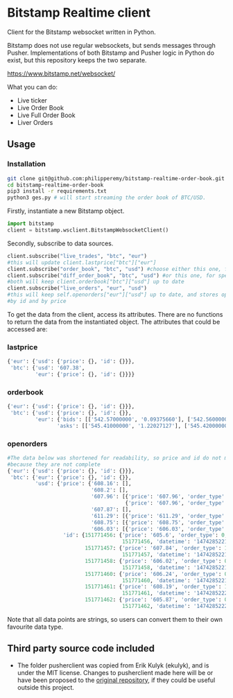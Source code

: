 # Bitstamp Realtime client
Client for the Bitstamp websocket written in Python.

Bitstamp does not use regular websockets, but sends messages through Pusher.
Implementations of both Bitstamp and Pusher logic in Python do exist, but this
repository keeps the two separate.

https://www.bitstamp.net/websocket/

What you can do:
- Live ticker
- Live Order Book
- Live Full Order Book
- Liver Orders

## Usage

### Installation

```bash
git clone git@github.com:philipperemy/bitstamp-realtime-order-book.git
cd bitstamp-realtime-order-book
pip3 install -r requirements.txt
python3 ges.py # will start streaming the order book of BTC/USD.
```

Firstly, instantiate a new Bitstamp object.
```python
import bitstamp
client = bitstamp.wsclient.BitstampWebsocketClient()
```

Secondly, subscribe to data sources.
```python
client.subscribe("live_trades", "btc", "eur")
#this will update client.lastprice["btc"]["eur"]
client.subscribe("order_book", "btc", "usd") #choose either this one, for accuracy
client.subscribe("diff_order_book", "btc", "usd") #or this one, for speed
#both will keep client.orderbook["btc"]["usd"] up to date
client.subscribe("live_orders", "eur", "usd")
#this will keep self.openorders["eur"]["usd"] up to date, and stores open orders
#by id and by price
```

To get the data from the client, access its attributes. There are no functions to
return the data from the instantiated object. The attributes that could be accessed
are:
### lastprice
```python
{'eur': {'usd': {'price': {}, 'id': {}}},
 'btc': {'usd': '607.38',
         'eur': {'price': {}, 'id': {}}}}
```
### orderbook
```python
{'eur': {'usd': {'price': {}, 'id': {}}},
 'btc': {'usd': {'price': {}, 'id': {}},
         'eur': {'bids': [['542.57000000', '0.09375660'], ['542.56000000', '0.64376270'], ['542.55000000', '1.04019586'], ['542.43000000', '0.01429072'], ['542.40000000', '9.90000000'], ['542.00000000', '0.59001845'], ['541.92000000', '0.54879067'], ['541.85000000', '0.54010071'], ['541.31000000', '20.00000000'], ['541.28000000', '1.51017572'], ['541.26000000', '0.01432070'], ['541.06000000', '0.27646712'], ['540.99000000', '0.05999999'], ['540.68000000', '0.01433069'], ['540.54000000', '3.01230000'], ['540.09000000', '0.01435068'], ['540.00000000', '1.89310414'], ['539.96000000', '3.05143258'], ['539.91000000', '0.20000000'], ['539.84000000', '0.33000000']],
                'asks': [['545.41000000', '1.22027127'], ['545.42000000', '7.45199753'], ['545.50000000', '5.00000000'], ['545.96000000', '1.77000000'], ['545.97000000', '2.13058700'], ['545.98000000', '0.40000000'], ['545.99000000', '11.68681858'], ['546.05000000', '0.00940000'], ['546.10000000', '2.00000000'], ['546.63000000', '0.01427073'], ['546.67000000', '20.00000000'], ['546.70000000', '1.75590000'], ['547.04000000', '0.12500000'], ['547.21000000', '0.01426074'], ['547.44000000', '0.55088459'], ['547.45000000', '1.96054000'], ['547.80000000', '0.01424075'], ['548.00000000', '0.02000000'], ['548.08000000', '3.13810000'], ['548.15000000', '0.11107291']]}}}
```
### openorders
```python
#The data below was shortened for readability, so price and id do not match,
#because they are not complete
{'eur': {'usd': {'price': {}, 'id': {}}},
 'btc': {'eur': {'price': {}, 'id': {}},
         'usd': {'price': {'608.16': [],
                           '608.2': [],
                           '607.96': [{'price': '607.96', 'order_type': 1, 'id': 151771464, 'datetime': '1474285223', 'amount': 0.54},
                                      {'price': '607.96', 'order_type': 1, 'id': 151771465, 'datetime': '1474285224', 'amount': 0.84}],
                           '607.87': [],
                           '611.29': [{'price': '611.29', 'order_type': 1, 'id': 151771472, 'datetime': '1474285225', 'amount': 46.94}],
                           '608.75': [{'price': '608.75', 'order_type': 1, 'id': 151771467, 'datetime': '1474285223', 'amount': 22.23}],
                           '606.03': [{'price': '606.03', 'order_type': 0, 'id': 151771454, 'datetime': '1474285221', 'amount': 2.49}]},
                  'id': {151771456: {'price': '605.6', 'order_type': 0, 'id':
                                     151771456, 'datetime': '1474285221', 'amount': 2.01},
                         151771457: {'price': '607.84', 'order_type': 1, 'id':
                                     151771457, 'datetime': '1474285221', 'amount': 0.90248695},
                         151771458: {'price': '606.02', 'order_type': 0, 'id':
                                     151771458, 'datetime': '1474285221', 'amount': 0.99},
                         151771460: {'price': '606.24', 'order_type': 0, 'id':
                                     151771460, 'datetime': '1474285221', 'amount': 0.2764},
                         151771461: {'price': '608.19', 'order_type': 1, 'id':
                                     151771461, 'datetime': '1474285222', 'amount': 19.43},
                         151771462: {'price': '605.87', 'order_type': 0, 'id':
                                     151771462, 'datetime': '1474285222', 'amount': 2.09}}}}}
```

Note that all data points are strings, so users can convert them to their own
favourite data type.


## Third party source code included

* The folder pusherclient was copied from Erik Kulyk (ekulyk), and is under the
MIT license. Changes to pusherclient made here will be or have been proposed to
the [original repository](https://github.com/ekulyk/PythonPusherClient), if they
could be useful outside this project.
